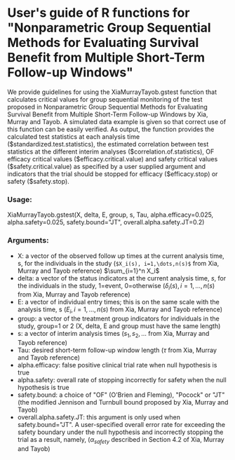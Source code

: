 # User's guide of R functions for "Nonparametric Group Sequential Methods for Evaluating Survival Benefit from Multiple Short-Term Follow-up Windows"
We provide guidelines for using the XiaMurrayTayob.gstest function that calculates critical values for group sequential monitoring of the test proposed in Nonparametric Group Sequential Methods for Evaluating Survival Benefit from Multiple Short-Term Follow-up Windows by Xia, Murray and Tayob.  A simulated data example is given so that correct use of this function can be easily verified.  As output, the function provides the calculated test statistics at each analysis time (\$standardized.test.statistics), the estimated correlation between test statistics at the different interim analyses (\$correlation.of.statistics), OF efficacy critical values (\$efficacy.critical.value) and safety critical values (\$safety.critical.value) as specified by a user supplied argument  and  indicators that the trial should be stopped for efficacy ($efficacy.stop) or safety (\$safety.stop).

### Usage:
XiaMurrayTayob.gstest(X, delta, E, group, s, Tau, alpha.efficacy=0.025, alpha.safety=0.025, safety.bound="JT", overall.alpha.safety.JT=0.2)

### Arguments:
* X: a vector of the observed follow up times at the current analysis time, s, for the individuals in the study (`$X_i(s), i=1,\dots,n(s)$` from Xia, Murray and Tayob reference) $\sum_{i=1}^n X_i$
* delta: a vector of the status indicators at the current analysis time, $s$, for the individuals in the study,  1=event, 0=otherwise ($\delta_i(s), i=1,\dots,n(s)$ from Xia, Murray and Tayob reference)
* E: a vector of individual entry times; this is on the same scale with the analysis time, s ($E_i, i=1,\dots,n(s)$ from Xia, Murray and Tayob reference)
* group: a vector of the treatment group indicators for individuals in the study, group=1 or 2 (X, delta, E and group must have the same length)
* s: a vector of interim analysis times ($s_1, s_2, \dots$ from Xia, Murray and Tayob reference)
* Tau: desired short-term follow-up window length ($\tau$ from Xia, Murray and Tayob reference)
* alpha.efficacy: false positive clinical trial rate when null hypothesis is true 
* alpha.safety: overall rate of stopping incorrectly for safety when the null hypothesis is true
* safety.bound: a choice of "OF" (O'Brien and Fleming), "Pocock" or "JT" (the modified Jennison and Turnbull bound proposed by Xia, Murray and Tayob)
* overall.alpha.safety.JT: this argument is only used when safety.bound="JT". A user-specified overall error rate for exceeding the safety boundary under the null hypothesis and incorrectly stopping the trial as a result, namely,  ($\alpha_{safety}$ described in Section 4.2 of Xia, Murray and Tayob)
